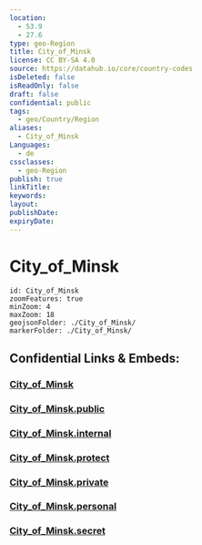 ```yaml
---
location:
  - 53.9
  - 27.6
type: geo-Region
title: City_of_Minsk
license: CC BY-SA 4.0
source: https://datahub.io/core/country-codes
isDeleted: false
isReadOnly: false
draft: false
confidential: public
tags:
  - geo/Country/Region
aliases:
  - City_of_Minsk
Languages:
  - de
cssclasses:
  - geo-Region
publish: true
linkTitle:
keywords:
layout:
publishDate:
expiryDate:
---
```


# City_of_Minsk

```leaflet
id: City_of_Minsk
zoomFeatures: true 
minZoom: 4 
maxZoom: 18
geojsonFolder: ./City_of_Minsk/
markerFolder: ./City_of_Minsk/
```


## Confidential Links & Embeds: 

### [City_of_Minsk](/_Standards/Earth/Continent/Europe/Europe~East/Belarus/Oblasts~Belarus/City_of_Minsk.md) 

### [City_of_Minsk.public](/_public/Earth/Continent/Europe/Europe~East/Belarus/Oblasts~Belarus/City_of_Minsk.public.md) 

### [City_of_Minsk.internal](/_internal/Earth/Continent/Europe/Europe~East/Belarus/Oblasts~Belarus/City_of_Minsk.internal.md) 

### [City_of_Minsk.protect](/_protect/Earth/Continent/Europe/Europe~East/Belarus/Oblasts~Belarus/City_of_Minsk.protect.md) 

### [City_of_Minsk.private](/_private/Earth/Continent/Europe/Europe~East/Belarus/Oblasts~Belarus/City_of_Minsk.private.md) 

### [City_of_Minsk.personal](/_personal/Earth/Continent/Europe/Europe~East/Belarus/Oblasts~Belarus/City_of_Minsk.personal.md) 

### [City_of_Minsk.secret](/_secret/Earth/Continent/Europe/Europe~East/Belarus/Oblasts~Belarus/City_of_Minsk.secret.md)

